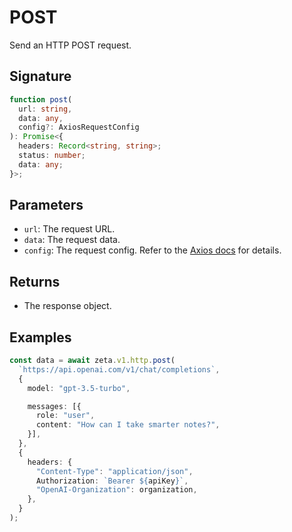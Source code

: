 # POST

Send an HTTP POST request.

## Signature

```TypeScript
function post(
  url: string,
  data: any,
  config?: AxiosRequestConfig
): Promise<{
  headers: Record<string, string>;
  status: number;
  data: any;
}>;
```

## Parameters

- `url`: The request URL.
- `data`: The request data.
- `config`: The request config. Refer to the [Axios docs](https://github.com/axios/axios/tree/f7adacdbaa569281253c8cfc623ad3f4dc909c60#request-config) for details.

## Returns

- The response object.

## Examples

```TypeScript
const data = await zeta.v1.http.post(
  `https://api.openai.com/v1/chat/completions`,
  {
    model: "gpt-3.5-turbo",

    messages: [{
      role: "user",
      content: "How can I take smarter notes?",
    }],
  },
  {
    headers: {
      "Content-Type": "application/json",
      Authorization: `Bearer ${apiKey}`,
      "OpenAI-Organization": organization,
    },
  }
);
```
